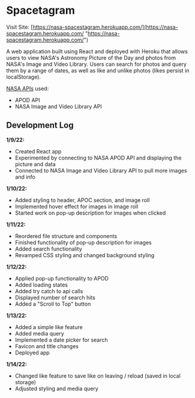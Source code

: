 # Spacetagram

Visit Site: [https://nasa-spacestagram.herokuapp.com/](https://nasa-spacestagram.herokuapp.com/ "https://nasa-spacestagram.herokuapp.com/")

A web application built using React and deployed with Heroku that allows users to view NASA's Astronomy Picture of the Day and photos from NASA's Image and Video Library. Users can search for photos and query them by a range of dates, as well as like and unlike photos (likes persist in localStorage).

[NASA APIs](https://api.nasa.gov/ "https://api.nasa.gov/") used:

- APOD API
- NASA Image and Video Library API

## Development Log

**1/9/22:**

- Created React app
- Experimented by connecting to NASA APOD API and displaying the picture and data
- Connected to NASA Image and Video Library API to pull more images and info

**1/10/22:**

- Added styling to header, APOC section, and image roll
- Implemented hover effect for images in image roll
- Started work on pop-up description for images when clicked

**1/11/22:**

- Reordered file structure and components
- Finished functionality of pop-up description for images
- Added search functionality
- Revamped CSS styling and changed background styling

**1/12/22:**

- Applied pop-up functionality to APOD
- Added loading states
- Added try catch to api calls
- Displayed number of search hits
- Added a "Scroll to Top" button

**1/13/22:**

- Added a simple like feature
- Added media query
- Implemented a date picker for search
- Favicon and title changes
- Deployed app

**1/14/22:**

- Changed like feature to save like on leaving / reload (saved in local storage)
- Adjusted styling and media query
